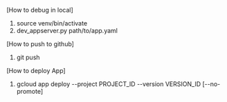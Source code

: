 [How to debug in local]

1. source venv/bin/activate
2. dev_appserver.py path/to/app.yaml

[How to push to github]

1. git push

[How to deploy App]

1. gcloud app deploy --project PROJECT_ID --version VERSION_ID [--no-promote]
